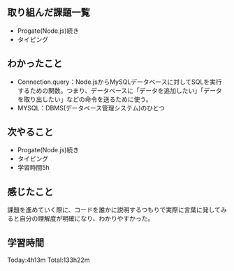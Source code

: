 ## 取り組んだ課題一覧
 - Progate(Node.js)続き
 - タイピング
## わかったこと
 - Connection.query：Node.jsからMySQLデータベースに対してSQLを実行するための関数。つまり、データベースに「データを追加したい」「データを取り出したい」などの命令を送るために使う。
 - MYSQL：DBMS(データベース管理システム)のひとつ
## 次やること
 - Progate(Node.js)続き
 - タイピング
 - 学習時間5h
## 感じたこと
課題を進めていく際に、コードを誰かに説明するつもりで実際に言葉に発してみると自分の理解度が明確になり、わかりやすかった。
## 学習時間
Today:4h13m  Total:133h22m